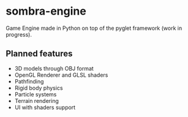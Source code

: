 # sombra-engine 

Game Engine made in Python on top of the pyglet framework (work in progress).

## Planned features

- 3D models through OBJ format
- OpenGL Renderer and GLSL shaders
- Pathfinding
- Rigid body physics
- Particle systems
- Terrain rendering
- UI with shaders support
